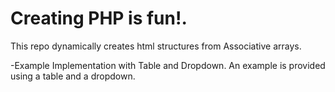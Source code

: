 # Creating PHP is fun!.
This repo dynamically creates html structures from Associative arrays.

-Example Implementation with Table and Dropdown.
An example is provided using a table and a dropdown.

